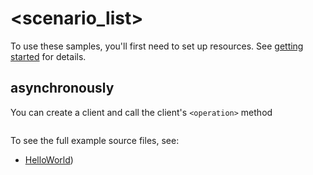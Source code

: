 # <scenario_list>

To use these samples, you'll first need to set up resources. See [getting started](https://github.com/Azure/azure-sdk-for-net/blob/main/sdk/loadtestservice/Azure.Template.LoadTesting/README.md#getting-started) for details.

## <scenario> asynchronously

You can create a client and call the client's `<operation>` method

```C# Snippet:Azure_Template_LoadTesting_ScenarioAsync
```

To see the full example source files, see:
* [HelloWorld](https://github.com/Azure/azure-sdk-for-net/blob/main/sdk/loadtestservice/Azure.Template.LoadTesting/tests/Samples/Sample1_HelloWorldAsync.cs))

<!-- please refer to <https://github.com/Azure/azure-sdk-for-net/main/sdk/template/Azure.Template/samples/Sample1_HelloWorldAsync.md> to write sample readme file. -->
